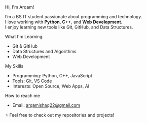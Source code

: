  Hi, I'm Arqam! 

 I’m a BS IT student passionate about programming and technology.   
 I love working with **Python**, **C++**, and **Web Development**.   
 I enjoy learning new tools like Git, GitHub, and Data Structures. 

 What I'm Learning 
- Git & GitHub  
- Data Structures and Algorithms  
-  Web Development   

 My Skills 
- Programming: Python, C++, JavaScript  
- Tools: Git, VS Code  
- Interests: Open Source, Web Apps, AI  

 How to reach me 
- Email: arqamishaq22@gmail.com    

⭐ Feel free to check out my repositories and projects!
